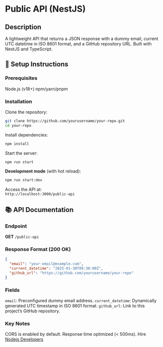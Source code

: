 # Public API (NestJS)

## Description

A lightweight API that returns a JSON response with a dummy email, current UTC datetime in ISO 8601 format, and a GitHub repository URL. Built with NestJS and TypeScript.

## :rocket: Setup Instructions

### Prerequisites

Node.js (v18+)
npm/yarn/pnpm

### Installation

Clone the repository:

```bash
git clone https://github.com/yourusername/your-repo.git
cd your-repo
```

Install dependencies:

```bash
npm install
```

Start the server:

```bash
npm run start
```

**Development mode** (with hot reload):

```bash
npm run start:dev
```

Access the API at:  
 `http://localhost:3000/public-api`

## :books: API Documentation

### Endpoint

**GET** `/public-api`

### Response Format (200 OK)

```json
{
  "email": "your-email@example.com",
  "current_datetime": "2025-01-30T09:30:00Z",
  "github_url": "https://github.com/yourusername/your-repo"
}
```

### Fields

`email`: Preconfigured dummy email address.
`current_datetime`: Dynamically generated UTC timestamp in ISO 8601 format.
`github_url`: Link to this project’s GitHub repository.

### Key Notes

CORS is enabled by default.
Response time optimized (< 500ms).
Hire [Nodejs Developers](https://hng.tech/hire/nodejs-developers)
